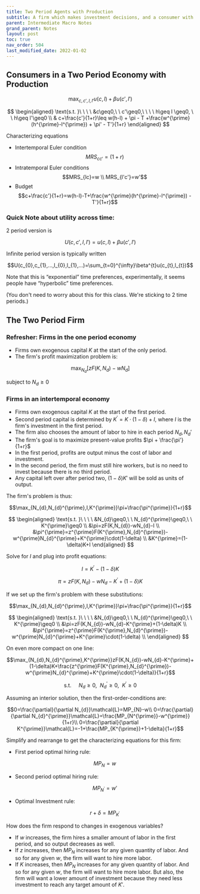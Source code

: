 ```yaml
---
title: Two Period Agents with Production
subtitle: A firm which makes investment decisions, and a consumer with both savings and leisure.
parent: Intermediate Macro Notes
grand_parent: Notes
layout: post
toc: true
nav_order: 504
last_modified_date: 2022-01-02
---
```



## Consumers in a Two Period Economy with Production
<!--
Consumers in an intertemporal endowment economy

$$\max_{c,c'}u(c)+\beta u(c')$$

subject to:

$$c\geq0,c'\geq0\\
c+\frac{c'}{1+r}\leq y+\frac{y'}{1+r}+\left(-T-\frac{T^{\prime}}{1+r}\right)$$

Characterizing equations:

Intertemporal Euler condition $$MRS_{cc'}=(1+r)$$

Consumers in an intertemporal economy, with labor leisure
-->


$$\max_{c,c',l,l'}u(c,l)+\beta u(c',l')$$

$$
\begin{aligned}
\text{s.t. }\ \ \ \ &c\geq0,\ \ c'\geq0,\ \ \ \ h\geq l \geq0, \ \ h\geq l'\geq0 \\
& c+\frac{c'}{1+r}\leq w(h-l) + \pi - T +\frac{w^{\prime}(h^{\prime}-l^{\prime}) + \pi' - T'}{1+r}
\end{aligned}
$$

<!--
Or if we include labor explicitly

$$\max_{c,c',l,l',N_{s},N_{s}^{\prime}}u(c,l)+\beta u(c',l')\\
c\geq0,c'\geq0,l\geq0,l'\geq0,N_{s}\geq0,N_{s}^{\prime}\geq0\\
c+\frac{c'}{1+r}\leq w(h-l)+\frac{w^{\prime}(h^{\prime}-l^{\prime})}{1+r}+\left(-T-\frac{T^{\prime}}{1+r}\right)\\
N_{s}=h-l\\
N_{s}^{\prime}=h-l^{\prime}$$
-->


Characterizing equations

- Intertemporal Euler condition
    $$MRS_{cc'}=(1+r)$$
- Intratemporal Euler conditions 
    $$MRS_{lc}=w \\ MRS_{l'c'}=w'$$
- Budget
    $$c+\frac{c'}{1+r}=w(h-l)-T+\frac{w^{\prime}(h^{\prime}-l^{\prime}) - T'}{1+r}$$

### Quick Note about utility across time:

2 period version is

$$U(c,c',l,l')=u(c,l)+\beta u(c',l')$$

Infinite period version is typically written

$$U(c_{0},c_{1},...,l_{0},l_{1},...)=\sum_{t=0}^{\infty}\beta^{t}u(c_{t},l_{t})$$

Note that this is “exponential” time preferences, experimentally, it seems people have “hyperbolic” time preferences.

(You don't need to worry about this for this class. We're sticking to 2 time periods.)





## The Two Period Firm

### Refresher: Firms in the one period economy

- Firms own exogenous capital $K$ at the start of the only period.
- The firm's profit maximization problem is:

$$\max_{N_{d}}\left[zF(K,N_{d})-wN_{d}\right]$$

subject to $N_{d}\geq0$

### Firms in an intertemporal economy

- Firms own exogenous capital $K$ at the start of the first period.
- Second period capital is determined by $K^{\prime}=K\cdot(1-\delta)+I$, where $I$ is the firm's investment in the first period.
- The firm also chooses the amount of labor to hire in each period $N_d, N_d'$
- The firm's goal is to maximize present-value profits $\pi + \frac{\pi'}{1+r}$
- In the first period, profits are output minus the cost of labor and investment.
- In the second period, the firm must still hire workers, but is no need to invest because there is no third period. 
- Any capital left over after period two, $(1-\delta)K'$ will be sold as units of output.

The firm's problem is thus:

$$\max_{N_{d},N_{d}^{\prime},I,K^{\prime}}\pi+\frac{\pi^{\prime}}{1+r}$$


$$
\begin{aligned}
\text{s.t. }\ \ \ \ &N_{d}\geq0,\ \ N_{d}^{\prime}\geq0,\ \ K^{\prime}\geq0 \\
&\pi=zF(K,N_{d})-wN_{d}-I \\
&\pi^{\prime}=z^{\prime}F(K^{\prime},N_{d}^{\prime})-w^{\prime}N_{d}^{\prime}+K^{\prime}\cdot(1-\delta) \\
&K^{\prime}=(1-\delta)K+I
\end{aligned}
$$

Solve for $I$ and plug into profit equations:

$$I = K^{\prime}-(1-\delta)K$$

$$\pi = zF(K,N_{d})-wN_{d}-K^{\prime}+(1-\delta)K$$

If we set up the firm's problem with these substitutions:

$$\max_{N_{d},N_{d}^{\prime},I,K^{\prime}}\pi+\frac{\pi^{\prime}}{1+r}$$

$$
\begin{aligned}
\text{s.t. }\ \ \ \ &N_{d}\geq0,\ \ N_{d}^{\prime}\geq0,\ \ K^{\prime}\geq0 \\
&\pi=zF(K,N_{d})-wN_{d}-K^{\prime}+(1-\delta)K \\
&\pi^{\prime}=z^{\prime}F(K^{\prime},N_{d}^{\prime})-w^{\prime}N_{d}^{\prime}+K^{\prime}\cdot(1-\delta) \\
\end{aligned}
$$

On even more compact on one line: 

$$\max_{N_{d},N_{d}^{\prime},K^{\prime}}zF(K,N_{d})-wN_{d}-K^{\prime}+(1-\delta)K+\frac{z^{\prime}F(K^{\prime},N_{d}^{\prime})-w^{\prime}N_{d}^{\prime}+K^{\prime}\cdot(1-\delta)}{1+r}$$

$$\text{s.t. }\ \ \ \ N_{d}\geq0,\ \ N_{d}^{\prime}\geq0,\ \ K^{\prime}\geq0$$

Assuming an interior solution, then the first-order-conditions are: 

<!--$$\mathcal{L}=zF(K,N_{d})-wN_{d}-K^{\prime}+(1-\delta)K+\frac{z^{\prime}F(K^{\prime},N_{d}^{\prime})-w^{\prime}N_{d}^{\prime}+K^{\prime}\cdot(1-\delta)}{1+r}$$

First order conditions:

Simplify/rearrange:

$$w=MP_{N}\\
w^{\prime}=MP_{N^{\prime}}$$

$$r+\delta=MP_{K^{\prime}}$$

\frac{\partial}{\partial N_{d}}zF(K,N_{d})=
\frac{\partial}{\partial N_{d}^{\prime}}z'F(K',N_{d}^{\prime})=
\frac{\partial}{\partial K'}z'F(K',N_{d}^{\prime})=
-->

$$0=\frac{\partial}{\partial N_{d}}\mathcal{L}=MP_{N}-w\\
0=\frac{\partial}{\partial N_{d}^{\prime}}\mathcal{L}=\frac{MP_{N^{\prime}}-w^{\prime}}{1+r}\\
0=\frac{\partial}{\partial K^{\prime}}\mathcal{L}=-1+\frac{MP_{K^{\prime}}+1-\delta}{1+r}$$


Simplify and rearrange to get the characterizing equations for this firm:
- First period optimal hiring rule: 
    
    $$MP_{N}=w$$
- Second period optimal hiring rule: 
    
    $$MP_{N^{\prime}}=w'$$
- Optimal Investment rule: 
    
    $$r+\delta=MP_{K^{\prime}}$$

How does the firm respond to changes in exogenous variables?
- If $w$ increases, the firm hires a smaller amount of labor in the first period, and so output decreases as well.
- If $z$ increases, then $MP_N$ increases for any given quantity of labor. And so for any given $w$, the firm will want to hire more labor.
- If $K$ increases, then $MP_N$ increases for any given quantity of labor. And so for any given $w$, the firm will want to hire more labor. But also, the firm will want a lower amount of investment because they need less investment to reach any target amount of $K'$.


<!--
An increase in z 0 would increase MP N 0 nad so increase N 0
d ,but also increase I and K
0


Combine the two period consumer and two period firm

Market clearing conditions are 

$$\begin{aligned}
N_{s}=h-l=N_{d} &  & c+I+G=Y=zF(K,N_{d})\\
N_{s}'=h'-l'=N_{d}' &\;\;\;\;  & c'+G'=Y=z'F(K',N_{d}')+(1-\delta)K'\\
\end{aligned}$$
-->

